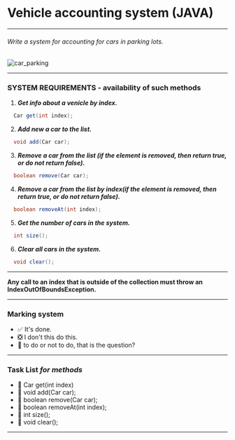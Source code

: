 # Vehicle accounting system (JAVA) #
____ 
###### Write a system for accounting for cars in parking lots. ######
![car_parking](https://image.flaticon.com/icons/png/512/75/75905.png)
____ 
### SYSTEM REQUIREMENTS - availability of such methods ###
1. ***Get info about a venicle by index.***
```Java 
  Car get(int index);
```
2. ***Add new a car to the list.***
```Java 
  void add(Car car);
```
3. ***Remove a car from the list (if the element is removed, then return true, or do not return false).***
```Java 
  boolean remove(Car car);
```
4. ***Remove a car from the list by index(if the element is removed, then return true, or do not return false).***
```Java 
  boolean removeAt(int index);
```
5. ***Get the number of cars in the system.***
```Java 
  int size();
```
6. ***Clear all cars in the system.***
```Java 
  void clear();
```
____ 
**Any call to an index that is outside of the collection must throw an IndexOutOfBoundsException.**
____ 
### Marking system ###
- :white_check_mark: It's done.
- :negative_squared_cross_mark: I don't this do this.  
- :black_square_button: to do or not to do, that is the question?    
____ 
### Task List ***for methods*** ###
- :black_square_button: Car get(int index)
- :black_square_button: void add(Car car);
- :black_square_button: boolean remove(Car car);
- :black_square_button: boolean removeAt(int index);
- :black_square_button: int size();
- :black_square_button: void clear();
____ 

 
